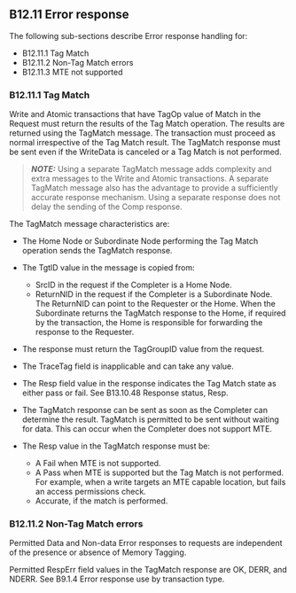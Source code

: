 ## B12.11 Error response

The following sub-sections describe Error response handling for:

- B12.11.1 Tag Match
- B12.11.2 Non-Tag Match errors
- B12.11.3 MTE not supported

### B12.11.1 Tag Match

Write and Atomic transactions that have TagOp value of Match in the Request must return the results of the Tag Match operation. The results are returned using the TagMatch message. The transaction must proceed as normal irrespective of the Tag Match result. The TagMatch response must be sent even if the WriteData is canceled or a Tag Match is not performed.

> **_NOTE:_** Using a separate TagMatch message adds complexity and extra messages to the Write and Atomic transactions. A separate TagMatch message also has the advantage to provide a sufficiently accurate response mechanism. Using a separate response does not delay the sending of the Comp response.

The TagMatch message characteristics are:

- The Home Node or Subordinate Node performing the Tag Match operation sends the TagMatch response.
- The TgtID value in the message is copied from:

    - SrcID in the request if the Completer is a Home Node.
    - ReturnNID in the request if the Completer is a Subordinate Node. The ReturnNID can point to the Requester or the Home. When the Subordinate returns the TagMatch response to the Home, if required by the transaction, the Home is responsible for forwarding the response to the Requester.

- The response must return the TagGroupID value from the request.
- The TraceTag field is inapplicable and can take any value.
- The Resp field value in the response indicates the Tag Match state as either pass or fail. See B13.10.48 Response status, Resp.
- The TagMatch response can be sent as soon as the Completer can determine the result. TagMatch is permitted to be sent without waiting for data. This can occur when the Completer does not support MTE.
- The Resp value in the TagMatch response must be:

    - A Fail when MTE is not supported.
    - A Pass when MTE is supported but the Tag Match is not performed. For example, when a write targets an MTE capable location, but fails an access permissions check.
    - Accurate, if the match is performed.

### B12.11.2 Non-Tag Match errors

Permitted Data and Non-data Error responses to requests are independent of the presence or absence of Memory Tagging.

Permitted RespErr field values in the TagMatch response are OK, DERR, and NDERR. See B9.1.4 Error response use by transaction type.
